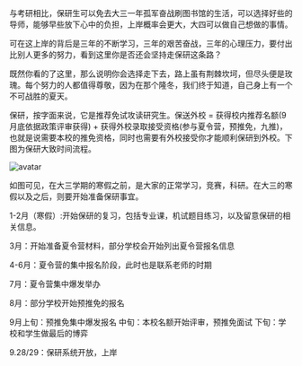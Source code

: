与考研相比，保研生可以免去大三一年孤军奋战刷图书馆的生活，可以选择好些的导师，能够早些放下心中的负担，上岸概率会更大，大四可以做自己想做的事情。

可在这上岸的背后是三年的不断学习，三年的艰苦奋战，三年的心理压力，要付出比别人更多的努力，看到这里你是否还会坚持走保研这条路？

既然你看的了这里，那么说明你会选择走下去，路上虽有荆棘坎坷，但尽头便是玫瑰。每个努力的人都值得尊敬，因为在那个隆冬，我们终于知道，自己身上有一个不可战胜的夏天。

保研，按字面来说，它是推荐免试攻读研究生。保送外校 = 获得校内推荐名额(9月底依据政策评审获得) + 获得外校录取接受资格(参与夏令营，预推免，九推)，也就是说需要本校的推免资格，同时也需要有外校接受你才能顺利保研到外校。下图为保研大致时间流程。

![avatar](https://cdn.jdysya.top/lsky/default/0/2023/10/08/65227d242f406.png)

如图可见，在大三学期的寒假之前，是大家的正常学习，竞赛，科研。在大三的寒假以及之后，则要开始准备保研事宜。

1-2月（寒假）:开始保研的复习，包括专业课，机试题目练习，以及留意保研的相关信息。

3月：开始准备夏令营材料，部分学校会开始列出夏令营报名信息

4-6月：夏令营的集中报名阶段，此时也是联系老师的时期

7月：夏令营集中爆发举办

8月：部分学校开始预推免的报名

9月上旬：预推免集中爆发报名 中旬：本校名额开始评审，预推免面试 下旬：学校和学生做最后的博弈

9.28/29：保研系统开放，上岸
